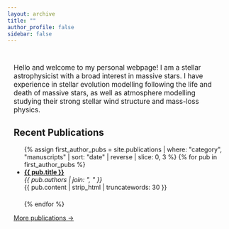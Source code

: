 ```yaml
---
layout: archive
title: ""
author_profile: false
sidebar: false
---
```


<style>
  .page__content,
  .archive {
    max-width: 800px;
    margin: 0 auto;
    padding: 1em;
  }

  .page,
  #main {
    display: flex;
    justify-content: center;
    width: 100%;
  }

  .archive {
    width: 100%;
  }
</style>

<div class="page__content">
  <p style="font-size: 1.1em;">
    Hello and welcome to my personal webpage! I am a stellar astrophysicist with a broad interest in massive stars. I have experience in stellar evolution modelling following the life and death of massive stars, as well as atmosphere modelling studying their strong stellar wind structure and mass-loss physics.
  </p>

  <h2>Recent Publications</h2>

  <ul>
    {% assign first_author_pubs = site.publications | where: "category", "manuscripts" | sort: "date" | reverse | slice: 0, 3 %}
    {% for pub in first_author_pubs %}
      <li style="margin-bottom: 1.5em;">
        <strong><a href="{{ pub.url }}">{{ pub.title }}</a></strong><br>
        <em>{{ pub.authors | join: ", " }}</em><br>
        <span>{{ pub.content | strip_html | truncatewords: 30 }}</span>
      </li>
    {% endfor %}
  </ul>

  <p><a href="/publications/">More publications →</a></p>
</div>
